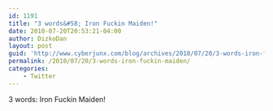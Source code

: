```yaml
---
id: 1191
title: "3 words&#58; Iron Fuckin Maiden!"
date: 2010-07-20T20:53:21-04:00
author: DizkoDan
layout: post
guid: 'http://www.cyberjunx.com/blog/archives/2010/07/20/3-words-iron-fuckin-maiden/'
permalink: /2010/07/20/3-words-iron-fuckin-maiden/
categories:
    - Twitter
---
```


3 words: Iron Fuckin Maiden!
